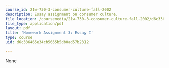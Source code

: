 ```yaml
---
course_id: 21w-730-3-consumer-culture-fall-2002
description: Essay assignment on consumer culture.
file_location: /coursemedia/21w-730-3-consumer-culture-fall-2002/d6c336465e34cb5655b5db0ad57b2312_essayi_assignmnt.pdf
file_type: application/pdf
layout: pdf
title: 'Homework Assignment 3: Essay I'
type: course
uid: d6c336465e34cb5655b5db0ad57b2312

---
```

None